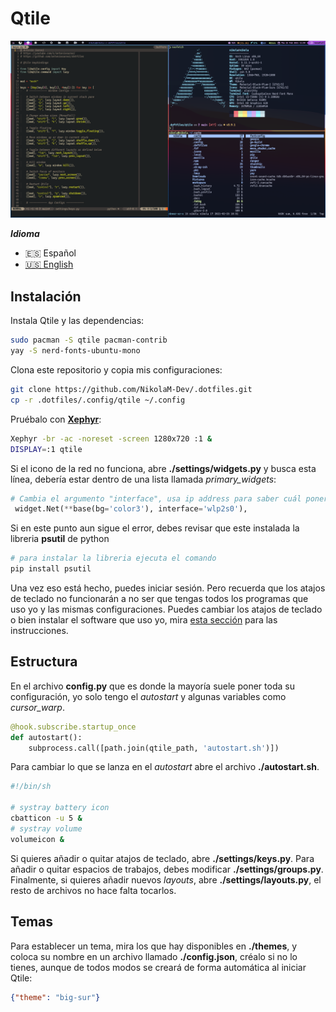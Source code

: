 # Qtile

![Qtile](./qtile.png)

***Idioma***
- 🇪🇸 Español
- [🇺🇸 English](https://github.com/NikolaM-Dev/.doftfiles/tree/main/.config/qtile)

## Instalación

Instala Qtile y las dependencias:

```bash
sudo pacman -S qtile pacman-contrib
yay -S nerd-fonts-ubuntu-mono
```

Clona este repositorio y copia mis configuraciones:

```bash
git clone https://github.com/NikolaM-Dev/.dotfiles.git
cp -r .dotfiles/.config/qtile ~/.config
```

Pruébalo con **[Xephyr](https://wiki.archlinux.org/index.php/Xephyr)**:

```bash
Xephyr -br -ac -noreset -screen 1280x720 :1 &
DISPLAY=:1 qtile
```

Si el icono de la red no funciona, abre  **./settings/widgets.py** y busca
esta línea, debería estar dentro de una lista llamada *primary_widgets*:

```python
# Cambia el argumento "interface", usa ip address para saber cuál poner
 widget.Net(**base(bg='color3'), interface='wlp2s0'),
```

Si en este punto aun sigue el error, debes revisar que este instalada la libreria **psutil** de python

```python
# para instalar la libreria ejecuta el comando
pip install psutil
```

Una vez eso está hecho, puedes iniciar sesión. Pero recuerda que los atajos de
teclado no funcionarán a no ser que tengas todos los programas que uso yo y las
mismas configuraciones. Puedes cambiar los atajos de teclado o bien instalar el
software que uso yo, mira
[esta sección](https://github.com/antoniosarosi/dotfiles/blob/master/README.es.md#atajos-de-teclado)
para las instrucciones.

## Estructura

En el archivo **config.py** que es donde la mayoría suele poner toda su
configuración, yo solo tengo el *autostart* y algunas variables como
*cursor_warp*.

```python
@hook.subscribe.startup_once
def autostart():
    subprocess.call([path.join(qtile_path, 'autostart.sh')])
```

Para cambiar lo que se lanza en el *autostart* abre el archivo 
**./autostart.sh**.

```bash
#!/bin/sh

# systray battery icon
cbatticon -u 5 &
# systray volume
volumeicon &
```

Si quieres añadir o quitar atajos de teclado, abre **./settings/keys.py**. Para
añadir o quitar espacios de trabajos, debes modificar **./settings/groups.py**.
Finalmente, si quieres añadir nuevos *layouts*, abre **./settings/layouts.py**,
el resto de archivos no hace falta tocarlos.

## Temas

Para establecer un tema, mira los que hay disponibles en **./themes**, y coloca
su nombre en un archivo llamado **./config.json**, créalo si no lo tienes,
aunque de todos modos se creará de forma automática al iniciar Qtile:

```json
{"theme": "big-sur"}
```
